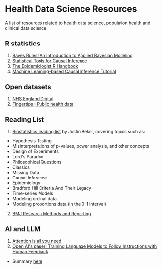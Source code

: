 # Health Data Science Resources
A list of resources related to health data science, population health and clinical data science. 

## R statistics

1. [Bayes Rules! An Introduction to Applied Bayesian Modeling](https://www.bayesrulesbook.com/)
2. [Statistical Tools for Causal Inference](https://chabefer.github.io/STCI/)
3. [The Epidemiologist R Handbook](https://epirhandbook.com/en/)
4. [Machine Learning-based Causal Inference Tutorial](https://bookdown.org/stanfordgsbsilab/ml-ci-tutorial/)

## Open datasets
1. [NHS England Digital](https://digital.nhs.uk/data-and-information/data-collections-and-data-sets/data-sets)
2. [Fingertips | Public health data](https://fingertips.phe.org.uk/)

## Reading List
1. [Biostatistics reading list](https://github.com/JB-Statistical-Consulting/biostatistics) by Justin Belair, covering topics such as:
  * Hypothesis Testing
  * Misinterpretations of p-values, power analysis, and other concepts
  * Design of Experiments
  * Lord's Paradox
  * Philosophical Questions
  * Classics
  * Missing Data
  * Causal Inference
  * Epidemiology
  * Bradford Hill Criteria And Their Legacy
  * Time-series Models
  * Modeling ordinal data
  * Modeling proportions data (in the 0-1 interval)

2. [BMJ Research Methods and Reporting](https://www.bmj.com/research/research-methods-and-reporting)


## AI and LLM
1. [Attention is all you need](https://arxiv.org/pdf/1706.03762)
2. [Open AI's paper: Training Language Models to Follow Instructions with Human Feedback](https://arxiv.org/pdf/2203.02155)
  - Summary [here](https://github.com/kai-lim/Health-data-science-resources/blob/6631d13b7e0e2c101f14d85ec8d700635d952cd0/AI%20and%20LLM/Training%20Language%20Models%20to%20Follow%20Instructions%20with%20Human%20Feedback.md)







